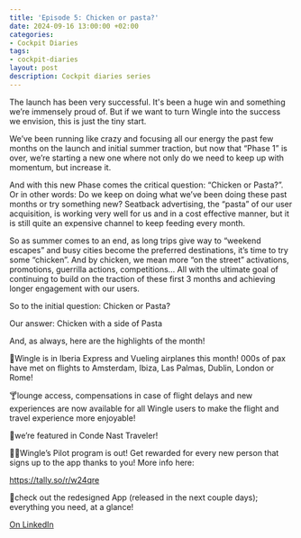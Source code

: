 ```yaml
---
title: 'Episode 5: Chicken or pasta?'
date: 2024-09-16 13:00:00 +02:00
categories:
- Cockpit Diaries
tags:
- cockpit-diaries
layout: post
description: Cockpit diaries series
---
```


The launch has been very successful. It's been a huge win and something we’re immensely proud of. But if we want to turn Wingle into the success we envision, this is just the tiny start.

We’ve been running like crazy and focusing all our energy the past few months on the launch and initial summer traction, but now that “Phase 1” is over, we’re starting a new one where not only do we need to keep up with momentum, but increase it.

And with this new Phase comes the critical question: “Chicken or Pasta?”. Or in other words: Do we keep on doing what we’ve been doing these past months or try something new? Seatback advertising, the “pasta” of our user acquisition, is working very well for us and in a cost effective manner, but it is still quite an expensive channel to keep feeding every month.

So as summer comes to an end, as long trips give way to “weekend escapes” and busy cities become the preferred destinations, it’s time to try some “chicken”. And by chicken, we mean more “on the street” activations, promotions, guerrilla actions, competitions… All with the ultimate goal of continuing to build on the traction of these first 3 months and achieving longer engagement with our users.

So to the initial question: Chicken or Pasta?

Our answer: Chicken with a side of Pasta

And, as always, here are the highlights of the month!

💺Wingle is in Iberia Express and Vueling airplanes this month! 000s of pax have met on flights to Amsterdam, Ibiza, Las Palmas, Dublin, London or Rome!

🍸lounge access, compensations in case of flight delays and new experiences are now available for all Wingle users to make the flight and travel experience more enjoyable!

📰we’re featured in Conde Nast Traveler!

👩‍✈Wingle’s Pilot program is out! Get rewarded for every new person that signs up to the app thanks to you! More info here:

https://tally.so/r/w24qre

📱check out the redesigned App (released in the next couple days); everything you need, at a glance!

[On LinkedIn](https://www.linkedin.com/posts/lets-wingle_tally-forms-activity-7244616713546174467-a_sY/?utm_source=share&utm_medium=member_desktop)